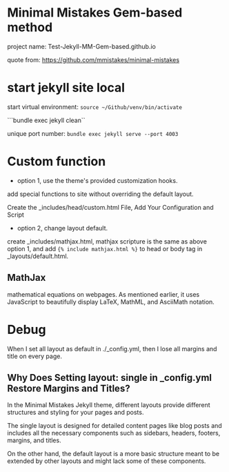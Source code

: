 # Minimal Mistakes Gem-based method

project name: Test-Jekyll-MM-Gem-based.github.io  

quote from: https://github.com/mmistakes/minimal-mistakes

# start jekyll site local

start virtual environment: ```source ~/Github/venv/bin/activate```

```bundle exec jekyll clean``

unique port number: ```bundle exec jekyll serve --port 4003 ```


# Custom function
- option 1, use the theme's provided customization hooks. 
 
add special functions to site without overriding the default layout.

Create the _includes/head/custom.html File, Add Your Configuration and Script

- option 2, change layout default.

create _includes/mathjax.html, mathjax scripture is the same as above option 1, and add ```{% include mathjax.html %}``` to head or body tag in _layouts/default.html.


## MathJax
mathematical equations on webpages. As mentioned earlier, it uses JavaScript to beautifully display LaTeX, MathML, and AsciiMath notation.


# Debug
When I set all layout as default in ./_config.yml, then I lose all margins and title on every page.

## Why Does Setting layout: single in _config.yml Restore Margins and Titles?

In the Minimal Mistakes Jekyll theme, different layouts provide different structures and styling for your pages and posts. 

The single layout is designed for detailed content pages like blog posts and includes all the necessary components such as sidebars, headers, footers, margins, and titles. 

On the other hand, the default layout is a more basic structure meant to be extended by other layouts and might lack some of these components.


